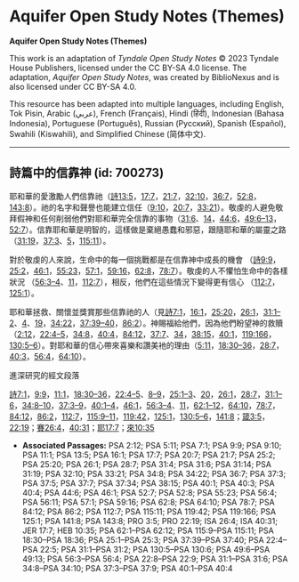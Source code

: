 # Aquifer Open Study Notes (Themes)

**Aquifer Open Study Notes (Themes)**

This work is an adaptation of *Tyndale Open Study Notes* © 2023 Tyndale House Publishers, licensed under the CC BY\-SA 4\.0 license. The adaptation, *Aquifer Open Study Notes*, was created by BiblioNexus and is also licensed under CC BY\-SA 4\.0\.

This resource has been adapted into multiple languages, including English, Tok Pisin, Arabic (عربي), French (Français), Hindi (हिंदी), Indonesian (Bahasa Indonesia), Portuguese (Português), Russian (Русский), Spanish (Español), Swahili (Kiswahili), and Simplified Chinese (简体中文).



--------------------------------

## 詩篇中的信靠神 (id: 700273)

耶和華的愛激勵人們信靠祂（[詩13:5](https://ref.ly/Ps13:5)，[17:7](https://ref.ly/Ps17:7)，[21:7](https://ref.ly/Ps21:7)，[32:10](https://ref.ly/Ps32:10)，[36:7](https://ref.ly/Ps36:7)，[52:8](https://ref.ly/Ps52:8)，[143:8](https://ref.ly/Ps143:8)）。祂的名字和聲譽也能建立信任（[9:10](https://ref.ly/Ps9:10)，[20:7](https://ref.ly/Ps20:7)，[33:21](https://ref.ly/Ps33:21)）。敬虔的人避免敬拜假神和任何削弱他們對耶和華完全信靠的事物（[31:6](https://ref.ly/Ps31:6)、[14](https://ref.ly/Ps31:14)，[44:6](https://ref.ly/Ps44:6)，[49:6–13](https://ref.ly/Ps49:6-Ps49:13)，[52:7](https://ref.ly/Ps52:7)）。信靠耶和華是明智的，這樣做是棄絕愚蠢和邪惡，跟隨耶和華的屬靈之路（[31:19](https://ref.ly/Ps31:19)，[37:3](https://ref.ly/Ps37:3)、[5](https://ref.ly/Ps37:5)，[115:11](https://ref.ly/Ps115:11)）。

對於敬虔的人來說，生命中的每一個挑戰都是在信靠神中成長的機會 （[詩9:9](https://ref.ly/Ps9:9)，[25:2](https://ref.ly/Ps25:2)，[46:1](https://ref.ly/Ps46:1)，[55:23](https://ref.ly/Ps55:23)，[57:1](https://ref.ly/Ps57:1)，[59:16](https://ref.ly/Ps59:16)，[62:8](https://ref.ly/Ps62:8)，[78:7](https://ref.ly/Ps78:7)）。敬虔的人不懼怕生命中的各樣狀況 （[56:3–4](https://ref.ly/Ps56:3-Ps56:4)、[11](https://ref.ly/Ps56:11)，[112:7](https://ref.ly/Ps112:7)），相反，他們在這些情況下變得更有信心 （[112:7](https://ref.ly/Ps112:7)，[125:1](https://ref.ly/Ps125:1)）。

耶和華拯救、關懷並獎賞那些信靠祂的人（見[詩7:1](https://ref.ly/Ps7:1)，[16:1](https://ref.ly/Ps16:1)，[25:20](https://ref.ly/Ps25:20)，[26:1](https://ref.ly/Ps26:1)，[31:1–2](https://ref.ly/Ps31:1-Ps31:2)、[4](https://ref.ly/Ps31:4)、[19](https://ref.ly/Ps31:19)，[34:22](https://ref.ly/Ps34:22)，[37:39–40](https://ref.ly/Ps37:39-Ps37:40)，[86:2](https://ref.ly/Ps86:2)）。神賜福給他們，因為他們盼望神的救贖（[2:12](https://ref.ly/Ps2:12)，[22:4–5](https://ref.ly/Ps22:4-Ps22:5)，[34:8](https://ref.ly/Ps34:8)，[40:4](https://ref.ly/Ps40:4)，[84:12](https://ref.ly/Ps84:12)，[37:7](https://ref.ly/Ps37:7)、[34](https://ref.ly/Ps37:34)，[38:15](https://ref.ly/Ps38:15)，[40:1](https://ref.ly/Ps40:1)，[119:166](https://ref.ly/Ps119:166)，[130:5–6](https://ref.ly/Ps130:5-Ps130:6)）。對耶和華的信心帶來喜樂和讚美衪的理由（[5:11](https://ref.ly/Ps5:11)，[18:30–36](https://ref.ly/Ps18:30-Ps18:36)，[28:7](https://ref.ly/Ps28:7)，[40:3](https://ref.ly/Ps40:3)，[56:4](https://ref.ly/Ps56:4)，[64:10](https://ref.ly/Ps64:10)）。

進深研究的經文段落

[詩7:1](https://ref.ly/Ps7:1)，[9:9](https://ref.ly/Ps9:9)，[11:1](https://ref.ly/Ps11:1)，[18:30–36](https://ref.ly/Ps18:30-Ps18:36)，[22:4–5](https://ref.ly/Ps22:4-Ps22:5)、[8–9](https://ref.ly/Ps22:8-Ps22:9)，[25:1–3](https://ref.ly/Ps25:1-Ps25:3)、[20](https://ref.ly/Ps25:20)，[26:1](https://ref.ly/Ps26:1)，[28:7](https://ref.ly/Ps28:7)，[31:1–6](https://ref.ly/Ps31:1-Ps31:6)，[34:8–10](https://ref.ly/Ps34:8-Ps34:10)，[37:3–9](https://ref.ly/Ps37:3-Ps37:9)，[40:1–4](https://ref.ly/Ps40:1-Ps40:4)，[46:1](https://ref.ly/Ps46:1)，[56:3–4](https://ref.ly/Ps56:3-Ps56:4)、[11](https://ref.ly/Ps56:11)，[62:1–12](https://ref.ly/Ps62:1-Ps62:12)，[64:10](https://ref.ly/Ps64:10)，[78:7](https://ref.ly/Ps78:7)，[84:12](https://ref.ly/Ps84:12)，[86:2](https://ref.ly/Ps86:2)，[112:7](https://ref.ly/Ps112:7)，[115:9–11](https://ref.ly/Ps115:9-Ps115:11)，[119:42](https://ref.ly/Ps119:42)，[125:1](https://ref.ly/Ps125:1)，[130:5–6](https://ref.ly/Ps130:5-Ps130:6)，[141:8](https://ref.ly/Ps141:8)；[箴3:5](https://ref.ly/Prov3:5)，[22:19](https://ref.ly/Prov22:19)；[賽26:4](https://ref.ly/Isa26:4)，[40:31](https://ref.ly/Isa40:31)；[耶17:7](https://ref.ly/Jer17:7)；[來10:35](https://ref.ly/Heb10:35)

* **Associated Passages:** PSA 2:12; PSA 5:11; PSA 7:1; PSA 9:9; PSA 9:10; PSA 11:1; PSA 13:5; PSA 16:1; PSA 17:7; PSA 20:7; PSA 21:7; PSA 25:2; PSA 25:20; PSA 26:1; PSA 28:7; PSA 31:4; PSA 31:6; PSA 31:14; PSA 31:19; PSA 32:10; PSA 33:21; PSA 34:8; PSA 34:22; PSA 36:7; PSA 37:3; PSA 37:5; PSA 37:7; PSA 37:34; PSA 38:15; PSA 40:1; PSA 40:3; PSA 40:4; PSA 44:6; PSA 46:1; PSA 52:7; PSA 52:8; PSA 55:23; PSA 56:4; PSA 56:11; PSA 57:1; PSA 59:16; PSA 62:8; PSA 64:10; PSA 78:7; PSA 84:12; PSA 86:2; PSA 112:7; PSA 115:11; PSA 119:42; PSA 119:166; PSA 125:1; PSA 141:8; PSA 143:8; PRO 3:5; PRO 22:19; ISA 26:4; ISA 40:31; JER 17:7; HEB 10:35; PSA 62:1–PSA 62:12; PSA 115:9–PSA 115:11; PSA 18:30–PSA 18:36; PSA 25:1–PSA 25:3; PSA 37:39–PSA 37:40; PSA 22:4–PSA 22:5; PSA 31:1–PSA 31:2; PSA 130:5–PSA 130:6; PSA 49:6–PSA 49:13; PSA 56:3–PSA 56:4; PSA 22:8–PSA 22:9; PSA 31:1–PSA 31:6; PSA 34:8–PSA 34:10; PSA 37:3–PSA 37:9; PSA 40:1–PSA 40:4

